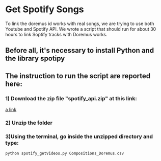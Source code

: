 # Get Spotify Songs
To link the doremus id works with real songs, we are trying to use both Youtube and Spotify API.
We wrote a script that should run for about 30 hours to link Soptify tracks with Doremus works.

## Before all, it's necessary to install Python and the library spotipy



## The instruction to run the script are reported here:
### 1) Download the zip file "spotify_api.zip" at this link:
[a link](https://drive.google.com/open?id=0B2m64YbMzInoLWVlU2pOX1owbVk)
### 2) Unzip the folder
### 3)Using the terminal, go inside the unzipped directory and type:

```
python spotify_getVideos.py Compositions_Doremus.csv
```
